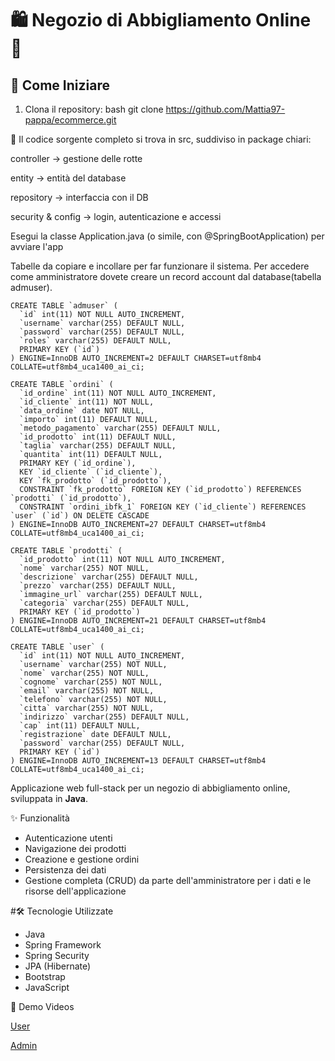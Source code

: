 # 🛍️ Negozio di Abbigliamento Online 👕






## 🚀 Come Iniziare

1. Clona il repository:
   bash
   git clone https://github.com/Mattia97-pappa/ecommerce.git


👀 Il codice sorgente completo si trova in src, suddiviso in package chiari:

controller → gestione delle rotte

entity → entità del database

repository → interfaccia con il DB

security & config → login, autenticazione e accessi

Esegui la classe Application.java (o simile, con @SpringBootApplication) per avviare l'app




Tabelle da copiare e incollare per far funzionare il sistema. 
Per accedere come amministratore dovete creare un record account dal database(tabella admuser).



```Tabelle user
CREATE TABLE `admuser` (
  `id` int(11) NOT NULL AUTO_INCREMENT,
  `username` varchar(255) DEFAULT NULL,
  `password` varchar(255) DEFAULT NULL,
  `roles` varchar(255) DEFAULT NULL,
  PRIMARY KEY (`id`)
) ENGINE=InnoDB AUTO_INCREMENT=2 DEFAULT CHARSET=utf8mb4 COLLATE=utf8mb4_uca1400_ai_ci;

```
``` Tabella ordini
CREATE TABLE `ordini` (
  `id_ordine` int(11) NOT NULL AUTO_INCREMENT,
  `id_cliente` int(11) NOT NULL,
  `data_ordine` date NOT NULL,
  `importo` int(11) DEFAULT NULL,
  `metodo_pagamento` varchar(255) DEFAULT NULL,
  `id_prodotto` int(11) DEFAULT NULL,
  `taglia` varchar(255) DEFAULT NULL,
  `quantita` int(11) DEFAULT NULL,
  PRIMARY KEY (`id_ordine`),
  KEY `id_cliente` (`id_cliente`),
  KEY `fk_prodotto` (`id_prodotto`),
  CONSTRAINT `fk_prodotto` FOREIGN KEY (`id_prodotto`) REFERENCES `prodotti` (`id_prodotto`),
  CONSTRAINT `ordini_ibfk_1` FOREIGN KEY (`id_cliente`) REFERENCES `user` (`id`) ON DELETE CASCADE
) ENGINE=InnoDB AUTO_INCREMENT=27 DEFAULT CHARSET=utf8mb4 COLLATE=utf8mb4_uca1400_ai_ci;
```
``` Tabella prodotti
CREATE TABLE `prodotti` (
  `id_prodotto` int(11) NOT NULL AUTO_INCREMENT,
  `nome` varchar(255) NOT NULL,
  `descrizione` varchar(255) DEFAULT NULL,
  `prezzo` varchar(255) DEFAULT NULL,
  `immagine_url` varchar(255) DEFAULT NULL,
  `categoria` varchar(255) DEFAULT NULL,
  PRIMARY KEY (`id_prodotto`)
) ENGINE=InnoDB AUTO_INCREMENT=21 DEFAULT CHARSET=utf8mb4 COLLATE=utf8mb4_uca1400_ai_ci;
```
``` Tabella user
CREATE TABLE `user` (
  `id` int(11) NOT NULL AUTO_INCREMENT,
  `username` varchar(255) NOT NULL,
  `nome` varchar(255) NOT NULL,
  `cognome` varchar(255) NOT NULL,
  `email` varchar(255) NOT NULL,
  `telefono` varchar(255) NOT NULL,
  `citta` varchar(255) NOT NULL,
  `indirizzo` varchar(255) DEFAULT NULL,
  `cap` int(11) DEFAULT NULL,
  `registrazione` date DEFAULT NULL,
  `password` varchar(255) DEFAULT NULL,
  PRIMARY KEY (`id`)
) ENGINE=InnoDB AUTO_INCREMENT=13 DEFAULT CHARSET=utf8mb4 COLLATE=utf8mb4_uca1400_ai_ci;

```





Applicazione web full-stack per un negozio di abbigliamento online, sviluppata in **Java**.

✨ Funzionalità

- Autenticazione utenti
- Navigazione dei prodotti
- Creazione e gestione ordini
- Persistenza dei dati
- Gestione completa (CRUD) da parte dell'amministratore per i dati e le risorse dell'applicazione

#🛠️ Tecnologie Utilizzate

- Java
- Spring Framework
- Spring Security
- JPA (Hibernate)
- Bootstrap
- JavaScript





 🎥 Demo Videos


  [User](https://vimeo.com/1075993637)

 
  [Admin](https://vimeo.com/1076027145)


